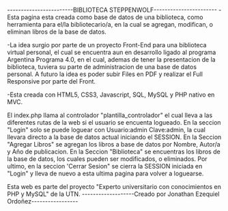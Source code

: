 ------------------------BIBLIOTECA STEPPENWOLF-----------------------
-Esta pagina esta creada como base de datos de una biblioteca, como herramienta para el/la bibliotecario/a, 
en la cual se agregan, modifican, o eliminan libros de la base de datos.

-La idea surgio por parte de un proyecto Front-End para una biblioteca virtual personal, 
el cual se encuentra aun en desarrollo ligado al programa Argentina Programa 4.0, en el cual, 
ademas de tener la presentacion de la biblioteca, tuviera su parte de administracion de una base de datos personal. 
A futuro la idea es poder subir Files en PDF y realizar el Full Responsive por parte del Front.

-Esta creada con HTML5, CSS3, Javascript, SQL, MySQL y PHP nativo en MVC.

El index.php llama al controlador "plantilla_controlador" el cual lleva a las diferentes rutas de la web si el usuario se encuenta logueado.
En la seccion "Login" solo se puede loguear con Usuario:admin Clave:admin, 
la cual llevara directo a la base de datos actual iniciando el SESSION.
En la Seccion "Agregar Libros" se agregan los libros a base de datos por Nombre, Autor/a y Año de publicacion.
En la Seccion "Biblioteca" se encuentras los libros de la base de datos, los cuales pueden ser modificados, o eliminados.
Por ultimo, en la seccion 'Cerrar Sesion" se cierra la SESSION iniciada en "Login" y lleva de nuevo a esta ultima pagina para volver a loguearse.

Esta web es parte del proyecto "Experto universitario con conocimientos en PHP y MySQL" de la UTN.
-------------------Creado por Jonathan Ezequiel Ordoñez-----------------